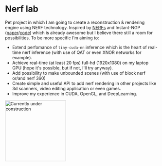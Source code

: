 # Nerf lab

Pet project in which I am going to create a reconstruction & rendering engine using NERF technology. Inspired by [NERFs](https://www.matthewtancik.com/nerf) and Instant-NGP ([paper](https://nvlabs.github.io/instant-ngp/assets/mueller2022instant.pdf)/[code](https://github.com/NVlabs/instant-ngp)) which is already awesome but I believe there still a room for possibilities. To be more specific I'm aiming to:

 * Extend perfomance of `tiny-cuda-nn` inference which is the heart of real-time nerf inference (with use of QAT or even XNOR networks for example).
 * Achieve real-time (at least 20 fps) full-hd (1920x1080) on my laptop GPU (hope it's possible, but if not, I'll try anyway).
 * Add possibility to make unbounded scenes (with use of block nerf or/and nerf 360)
 * Create simple and useful API to add nerf rendering in other projects like 3d scanners, video editing application or even games.
 * Improve my experience in CUDA, OpenGL, and DeepLearning.

<img src="https://static.vecteezy.com/system/resources/previews/001/218/694/original/under-construction-warning-sign-vector.jpg" alt="Currently under construction" width="200"/>
